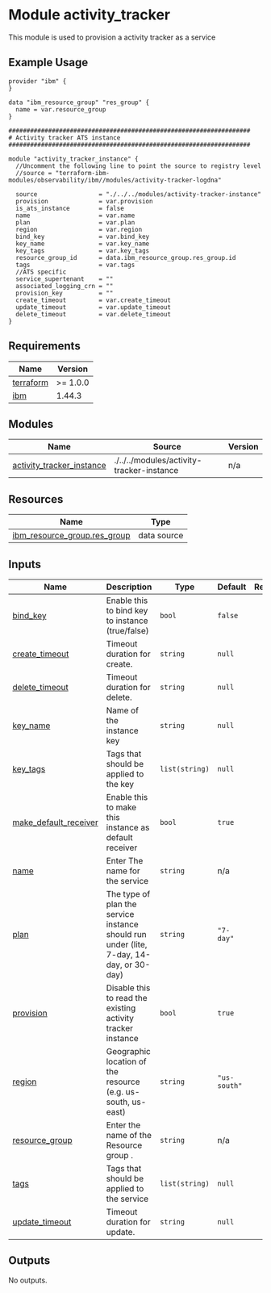 # Module activity_tracker

This module is used to provision a activity tracker as a service

## Example Usage
```
provider "ibm" {
}

data "ibm_resource_group" "res_group" {
  name = var.resource_group
}

###################################################################
# Activity tracker ATS instance
###################################################################

module "activity_tracker_instance" {
  //Uncomment the following line to point the source to registry level
  //source = "terraform-ibm-modules/observability/ibm//modules/activity-tracker-logdna"

  source                 = "./../../modules/activity-tracker-instance"
  provision              = var.provision
  is_ats_instance        = false
  name                   = var.name
  plan                   = var.plan
  region                 = var.region
  bind_key               = var.bind_key
  key_name               = var.key_name
  key_tags               = var.key_tags
  resource_group_id      = data.ibm_resource_group.res_group.id
  tags                   = var.tags
  //ATS specific
  service_supertenant    = ""
  associated_logging_crn = ""
  provision_key          = ""
  create_timeout         = var.create_timeout
  update_timeout         = var.update_timeout
  delete_timeout         = var.delete_timeout
}

```

<!-- BEGINNING OF PRE-COMMIT-TERRAFORM DOCS HOOK -->
## Requirements

| Name | Version |
|------|---------|
| <a name="requirement_terraform"></a> [terraform](#requirement\_terraform) | >= 1.0.0 |
| <a name="requirement_ibm"></a> [ibm](#requirement\_ibm) | 1.44.3 |

## Modules

| Name | Source | Version |
|------|--------|---------|
| <a name="module_activity_tracker_instance"></a> [activity\_tracker\_instance](#module\_activity\_tracker\_instance) | ./../../modules/activity-tracker-instance | n/a |

## Resources

| Name | Type |
|------|------|
| [ibm_resource_group.res_group](https://registry.terraform.io/providers/IBM-Cloud/ibm/1.44.3/docs/data-sources/resource_group) | data source |

## Inputs

| Name | Description | Type | Default | Required |
|------|-------------|------|---------|:--------:|
| <a name="input_bind_key"></a> [bind\_key](#input\_bind\_key) | Enable this to bind key to instance (true/false) | `bool` | `false` | no |
| <a name="input_create_timeout"></a> [create\_timeout](#input\_create\_timeout) | Timeout duration for create. | `string` | `null` | no |
| <a name="input_delete_timeout"></a> [delete\_timeout](#input\_delete\_timeout) | Timeout duration for delete. | `string` | `null` | no |
| <a name="input_key_name"></a> [key\_name](#input\_key\_name) | Name of the instance key | `string` | `null` | no |
| <a name="input_key_tags"></a> [key\_tags](#input\_key\_tags) | Tags that should be applied to the key | `list(string)` | `null` | no |
| <a name="input_make_default_receiver"></a> [make\_default\_receiver](#input\_make\_default\_receiver) | Enable this to make this instance as default receiver | `bool` | `true` | no |
| <a name="input_name"></a> [name](#input\_name) | Enter The name for the service | `string` | n/a | yes |
| <a name="input_plan"></a> [plan](#input\_plan) | The type of plan the service instance should run under (lite, 7-day, 14-day, or 30-day) | `string` | `"7-day"` | no |
| <a name="input_provision"></a> [provision](#input\_provision) | Disable this to read the existing activity tracker instance | `bool` | `true` | no |
| <a name="input_region"></a> [region](#input\_region) | Geographic location of the resource (e.g. us-south, us-east) | `string` | `"us-south"` | no |
| <a name="input_resource_group"></a> [resource\_group](#input\_resource\_group) | Enter the name of the Resource group . | `string` | n/a | yes |
| <a name="input_tags"></a> [tags](#input\_tags) | Tags that should be applied to the service | `list(string)` | `null` | no |
| <a name="input_update_timeout"></a> [update\_timeout](#input\_update\_timeout) | Timeout duration for update. | `string` | `null` | no |

## Outputs

No outputs.
<!-- END OF PRE-COMMIT-TERRAFORM DOCS HOOK -->
